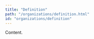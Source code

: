 ```yaml
---
title: "Definition"
path: "/organizations/definition.html"
id: "organizations/definition"
---
```


Content.
